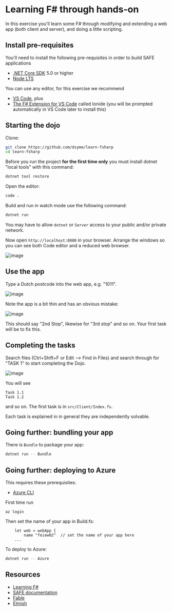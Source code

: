 
# Learning F# through hands-on

In this exercise you'll learn some F# through modifying and extending a web app (both client and server), and doing a little scripting.

## Install pre-requisites

You'll need to install the following pre-requisites in order to build SAFE applications

* [.NET Core SDK](https://www.microsoft.com/net/download) 5.0 or higher
* [Node LTS](https://nodejs.org/en/download/)

You can use any editor, for this exercise we recommend
* [VS Code](https://code.visualstudio.com/), plus
* [The F# Extension for VS Code](https://ionide.io/) called Ionide (you will be prompted automatically in VS Code later to install this)

## Starting the dojo

Clone:

```bash
git clone https://github.com/dsyme/learn-fsharp
cd learn-fsharp
```

Before you run the project **for the first time only** you must install dotnet "local tools" with this command:

```bash
dotnet tool restore
```

Open the editor:

```bash
code .
```

Build and run in watch mode use the following command:

```bash
dotnet run
```

You may have to allow `dotnet` or `Server` access to your public and/or private network. 

Now open `http://localhost:8080` in your browser. Arrange the windows so you can see both Code editor and a reduced web browser.

![image](https://user-images.githubusercontent.com/7204669/126204865-085a4fcb-b1f0-4d36-88dc-74a6cdd7b32d.png)

## Use the app

Type a Dutch postcode into the web app, e.g. "1011".

![image](https://user-images.githubusercontent.com/7204669/126205728-f796c5c3-8cf8-4bcf-aabf-2665c65fa544.png)

Note the app is a bit thin and has an obvious mistake:

![image](https://user-images.githubusercontent.com/7204669/126205803-a911b1cc-1e5b-4b4e-85df-56d7ea4f6c98.png)

This should say "2nd Stop", likewise for "3rd stop" and so on.  Your first task will be to fix this.

## Completing the tasks


Search files (Ctrl+Shift+F or Edit --> Find in Files) and search through for "TASK 1" to start completing the Dojo.

![image](https://user-images.githubusercontent.com/7204669/126205547-cca1b51b-fc97-4750-96f8-711d6385fdde.png)

You will see

    Task 1.1
    Task 1.2 

and so on. The first task is in `src/Client/Index.fs`.  

Each task is explained in in general they are independently solvable.


## Going further: bundling your app

There is `Bundle` to package your app:

```bash
dotnet run -- Bundle
```
## Going further: deploying to Azure

This requires these prerequisites:
* [Azure CLI](https://docs.microsoft.com/en-us/cli/azure/install-azure-cli) 

First time run

    az login

Then set the name of your app in Build.fs:

```
    let web = webApp {
        name "feiew02"  // set the name of your app here
    ...
```

To deploy to Azure:

```bash
dotnet run -- Azure 
```

## Resources

* [Learning F#](https://dotnet.microsoft.com/learn/fsharp/)
* [SAFE documentation](https://safe-stack.github.io/docs/)
* [Fable](https://fable.io/docs/)
* [Elmish](https://elmish.github.io/elmish/)
